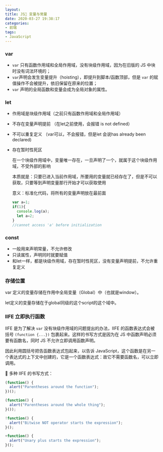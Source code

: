 ```yaml
---
layout: 
title: JS📝 变量与常量
date: 2020-03-27 19:38:17
categories:
- 前端
tags: 
- JavaScript
---
```


### var

- `var` 只有函数作用域和全局作用域，没有块级作用域，因为在旧版的 JS 中块时没有词法环境的；
- `var`声明会发生变量提升（hoisting），即提升到脚本/函数顶部，但是 `var` 的赋值操作不会被提升，依旧保留在原来的位置；
-  `var` 声明的全局函数和变量会成为全局对象的属性。

### let

- 作用域是块级作用域（之前只有函数作用域和全局作用域）

- 不存在变量声明提前 （在let之前使用，会报错 is not defined）

- 不可以重复定义 （var可以，不会报错，但是let 会说has already been declared)

- 存在暂时性死区

  在一个块级作用域中，变量唯一存在，一旦声明了一个，就属于这个块级作用域，不受外部的影响

  本质就是：只要已进入当前作用域，所要用的变量就已经存在了，但是不可以获取，只要等到声明变量那行开始才可以获取使用

  意义：标准化代码，将所有的变量声明放在最前面

  ```js
  var a=1;
  if(1){
    console.log(a);
    let a=2;
  }
  //cannot access 'a' before initialization
  ```

### const

- 一般用来声明常量，不允许修改
- 只读属性，声明同时就要赋值
- 和let一样，都是块级作用域，存在暂时性死区，没有变量声明提前，不允许重复定义

### 存储位置

var 定义的变量存储在作用中全局变量（Global）中（也就是window）。

let定义的变量存储在于global同级的这个script的这个域中。

### IIFE 立即执行函数

IIFE 是为了解决 `var` 没有块级作用域的问题提出的办法，IIFE 的函数表达式会被括号 `(function {...})` 包裹起来。这样的书写方式是因为在 JS 中函数声明必须要有函数名，同时 JS 不允许立即调用函数声明。

因此利用圆括号把告函数表达式包起来，以告诉 JavaScript，这个函数是在另一个表达式的上下文中创建的，它是一个函数表达式：故它不需要函数名，可以立即调用。

🌰 多种 IIFE 的书写方式：

```js
(function() {
  alert("Parentheses around the function");
})();

(function() {
  alert("Parentheses around the whole thing");
}());

!function() {
  alert("Bitwise NOT operator starts the expression");
}();

+function() {
  alert("Unary plus starts the expression");
}();
```
